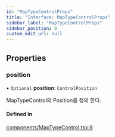 ```yaml
---
id: "MapTypeControlProps"
title: "Interface: MapTypeControlProps"
sidebar_label: "MapTypeControlProps"
sidebar_position: 0
custom_edit_url: null
---
```


## Properties

### position

• `Optional` **position**: `ControlPosition`

MapTypeControl의 Position를 정의 한다.

#### Defined in

[components/MapTypeControl.tsx:8](https://github.com/JaeSeoKim/react-kakao-maps/blob/c2e6108/src/components/MapTypeControl.tsx#L8)
